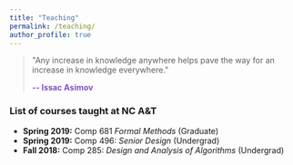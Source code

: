 ```yaml
---
title: "Teaching"
permalink: /teaching/
author_profile: true
---
```


> "Any increase in knowledge anywhere helps pave the way for an increase in knowledge everywhere."
>
>    <font color = "#7e54bd"><b>-- Issac Asimov</b></font>  

### List of courses taught at NC A&T

* **Spring 2019:** Comp 681 *Formal Methods* (Graduate)
* **Spring 2019:** Comp 496: *Senior Design* (Undergrad)
* **Fall 2018:** Comp 285: *Design and Analysis of Algorithms* (Undergrad)
